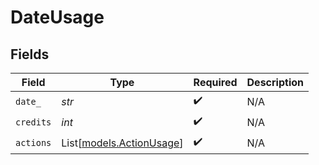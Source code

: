 # DateUsage


## Fields

| Field                                                | Type                                                 | Required                                             | Description                                          |
| ---------------------------------------------------- | ---------------------------------------------------- | ---------------------------------------------------- | ---------------------------------------------------- |
| `date_`                                              | *str*                                                | :heavy_check_mark:                                   | N/A                                                  |
| `credits`                                            | *int*                                                | :heavy_check_mark:                                   | N/A                                                  |
| `actions`                                            | List[[models.ActionUsage](../models/actionusage.md)] | :heavy_check_mark:                                   | N/A                                                  |